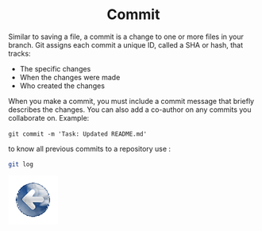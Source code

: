 # <center>Commit</center>

Similar to saving a file, a commit is a change to one or more files in your branch. Git assigns each commit a unique ID, called a SHA or hash, that tracks:

- The specific changes
- When the changes were made
- Who created the changes

When you make a commit, you must include a commit message that briefly describes the changes. You can also add a co-author on any commits you collaborate on. Example:

`git commit -m 'Task: Updated README.md'`


to know all previous commits to a repository use :

```bash
git log
```

<a href="../README.md" >![back](/images/Back.png)</a>
